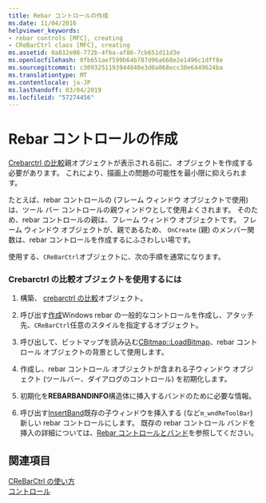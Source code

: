 ```yaml
---
title: Rebar コントロールの作成
ms.date: 11/04/2016
helpviewer_keywords:
- rebar controls [MFC], creating
- CReBarCtrl class [MFC], creating
ms.assetid: 0a012e08-772b-4f6a-af86-7cb651d11d3e
ms.openlocfilehash: 0fb651aef599b64b787d96a668e2e1496c1dff8e
ms.sourcegitcommit: c3093251193944840e3d0a068ecc30e6449624ba
ms.translationtype: MT
ms.contentlocale: ja-JP
ms.lasthandoff: 03/04/2019
ms.locfileid: "57274456"
---
```

# <a name="creating-a-rebar-control"></a>Rebar コントロールの作成

[Crebarctrl の比較](../mfc/reference/crebarctrl-class.md)親オブジェクトが表示される前に、オブジェクトを作成する必要があります。 これにより、描画上の問題の可能性を最小限に抑えられます。

たとえば、rebar コントロールの (フレーム ウィンドウ オブジェクトで使用) は、ツール バー コントロールの親ウィンドウとして使用よくされます。 そのため、rebar コントロールの親は、フレーム ウィンドウ オブジェクトです。 フレーム ウィンドウ オブジェクトが、親であるため、 `OnCreate` (親) のメンバー関数は、rebar コントロールを作成するにふさわしい場です。

使用する、`CReBarCtrl`オブジェクトに、次の手順を通常になります。

### <a name="to-use-a-crebarctrl-object"></a>Crebarctrl の比較オブジェクトを使用するには

1. 構築、 [crebarctrl の比較](../mfc/reference/crebarctrl-class.md)オブジェクト。

1. 呼び出す[作成](../mfc/reference/crebarctrl-class.md#create)Windows rebar の一般的なコントロールを作成し、アタッチ先、`CReBarCtrl`任意のスタイルを指定するオブジェクト。

1. 呼び出して、ビットマップを読み込む[CBitmap::LoadBitmap](../mfc/reference/cbitmap-class.md#loadbitmap)、rebar コントロール オブジェクトの背景として使用します。

1. 作成し、rebar コントロール オブジェクトが含まれる子ウィンドウ オブジェクト (ツールバー、ダイアログのコントロール) を初期化します。

1. 初期化を**REBARBANDINFO**構造体に挿入するバンドのために必要な情報。

1. 呼び出す[InsertBand](../mfc/reference/crebarctrl-class.md#insertband)既存の子ウィンドウを挿入する (など`m_wndReToolBar`) 新しい rebar コントロールにします。 既存の rebar コントロール バンドを挿入の詳細については、[Rebar コントロールとバンド](../mfc/rebar-controls-and-bands.md)を参照してください。

## <a name="see-also"></a>関連項目

[CReBarCtrl の使い方](../mfc/using-crebarctrl.md)<br/>
[コントロール](../mfc/controls-mfc.md)
